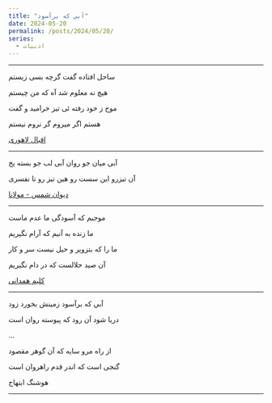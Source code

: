 ```yaml
---
title: "آبي كه برآسود"
date: 2024-05-20
permalink: /posts/2024/05/20/
series:
  - ادبیات
---
```


---

ساحل افتاده گفت گرچه بسی زیستم

هیچ نه معلوم شد آه که من چیستم

موج ز خود رفته ئی تیز خرامید و گفت

هستم اگر میروم گر نروم نیستم

[اقبال لاهوری](https://ganjoor.net/iqbal/payam-mashregh/sh199)

---

آبی میان جو روان آبی لب جو بسته یخ

آن تیزرو این سست رو هین تیز رو تا نفسری

[دیوان شمس - مولانا ](https://ganjoor.net/moulavi/shams/ghazalsh/sh2429)

---

موجیم که آسودگی ما عدم ماست

ما زنده به آنیم که آرام نگیریم

ما را که بتزویر و حیل نیست سر و کار

آن صید حلالست که در دام نگیریم

[کلیم همدانی](https://ganjoor.net/kalim/divan/tar/sh1)

---

آبي كه برآسود زمينش بخورد زود 

دريا شود آن رود كه پيوسته روان است

...

از راه مرو سایه که آن گوهر مقصود

گنجی است که اندر قدم راهروان است

هوشنگ ابتهاج

---




